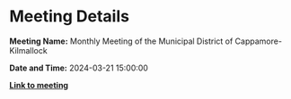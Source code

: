 # Meeting Details

**Meeting Name:** Monthly Meeting of the Municipal District of Cappamore-Kilmallock

**Date and Time:** 2024-03-21 15:00:00

**<a href="https://www.limerick.ie/council/whats-on/monthly-meeting-of-the-municipal-district-of-cappamore-kilmallock-12" target="_blank">Link to meeting</a>**
